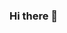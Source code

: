 ### Hi there 👋

<!--
**youngho-cho1/youngho-cho1** is a ✨ _special_ ✨ repository because its `README.md` (this file) appears on your GitHub profile.

Here are some ideas to get you started:

[![Anurag's github stats](https://github-readme-stats.vercel.app/api?youngho-cho1=youngho-cho1)](https://github.com/anuraghazra/github-readme-stats)
